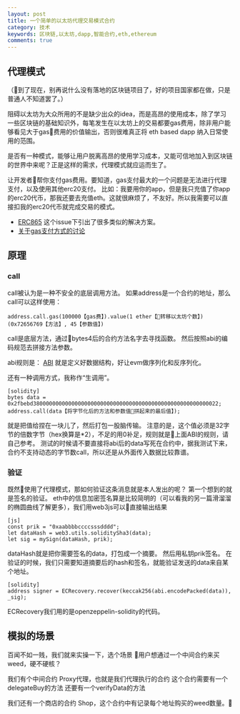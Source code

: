 ```yaml
---
layout: post
title: 一个简单的以太坊代理交易模式合约
category: 技术
keywords: 区块链,以太坊,dapp,智能合约,eth,ethereum
comments: true
---
```


## 代理模式
（到了现在，别再说什么没有落地的区块链项目了，好的项目国家都在做，只是普通人不知道罢了。）

阻碍以太坊为大众所用的不是缺少出众的idea，而是高昂的使用成本，除了学习一些区块链的基础知识外，每笔发生在以太坊上的交易都要gas费用，除非用户能够看见大于gas费用的价值输出，否则很难真正将 eth based dapp 纳入日常使用的范围。

是否有一种模式，能够让用户脱离高昂的使用学习成本，又能可信地加入到区块链的世界中来呢？正是这样的需求，代理模式就应运而生了。

让开发者帮你支付gas费用。要知道，gas支付最大的一个问题是无法进行代理支付，以及使用其他erc20支付。
比如：我要用你的app，但是我只充值了你app的erc20代币，那我还要去充值eth。这就很麻烦了，不友好。所以我需要可以直接扣我的erc20代币就完成交易的模式。

- [ERC865](https://github.com/ethereum/EIPs/issues/865)
这个issue下引出了很多类似的解决方案。
- [关于gas支付方式的讨论](https://ethresear.ch/t/pos-and-economic-abstraction-stakers-would-be-able-to-accept-gas-price-in-any-erc20-token/721)

## 原理

### call
call被认为是一种不安全的底层调用方法。
如果address是一个合约的地址，那么call可以这样使用：
```
address.call.gas(100000【gas费】).value(1 ether【转移以太坊个数】)(0x72656769【方法】, 45【参数值】)
```
call是底层方法，通过bytes4后的合约方法名字去寻找函数。
然后按照abi的编码规范去拼接方法参数。

abi规则是：
[ABI](https://github.com/ethereum/wiki/wiki/Ethereum-Contract-ABI)
就是定义好数据结构，好让evm做序列化和反序列化。

还有一种调用方式，我称作“生调用”。
``` 
[solidity]
bytes data = 0x2fbebd3800000000000000000000000000000000000000000000000000000022;
address.call(data【将字节化后的方法和参数值拼起来的最后值】);
```
就是把值给捏在一块儿了，然后打包一股脑传输。
注意的是，这个值必须是32字节的倍数字节（hex换算是*2），不足的用0补足，规则就是上面ABI的规则，请自己参考。
测试的时候请不要直接将abi后的data写死在合约中，据我测试下来，合约不支持动态的字节数call，所以还是从外面传入数据比较靠谱。

### 验证
既然使用了代理模式，那如何验证这条消息就是本人发出的呢？
第一个想到的就是签名的验证。
eth中的信息加密签名算是比较简明的（可以看我的另一篇滑溜溜的椭圆曲线了解更多），我们用web3js可以直接输出结果
```
[js]
const prik = "0xaabbbbccccsssdddd";
let dataHash = web3.utils.soliditySha3(data);
let sig = mySign(dataHash, prik);
```
dataHash就是把你需要签名的data，打包成一个摘要。
然后用私钥prik签名。
在验证的时候，我们只需要知道摘要后的hash和签名，就能验证发送的data来自某个地址。
```
[solidity]
address signer = ECRecovery.recover(keccak256(abi.encodePacked(data)), _sig);
```
ECRecovery我们用的是openzeppelin-solidity的代码。


## 模拟的场景
百闻不如一贱，我们就来实操一下，选个场景
用户想通过一个中间合约来买weed，硬不硬核？

我们有个中间合约
Proxy代理，也就是我们代理执行的合约
这个合约需要有一个delegateBuy的方法
还要有一个verifyData的方法

我们还有一个商店的合约
Shop，这个合约中有记录每个地址购买的weed数量。

```

```

